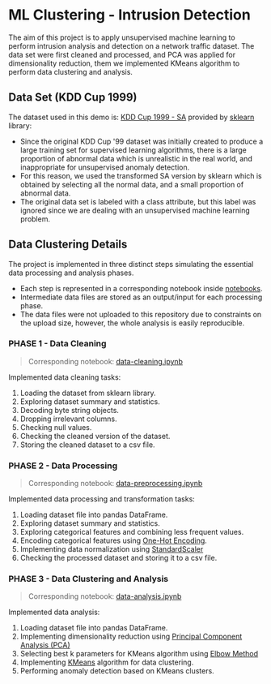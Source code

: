 # ML Clustering - Intrusion Detection
The aim of this project is to apply unsupervised machine learning to perform intrusion analysis and detection on a network traffic dataset. The data set were first cleaned and processed, and PCA was applied for dimensionality reduction, them we implemented KMeans algorithm to perform data clustering and analysis.

## Data Set (KDD Cup 1999)
The dataset used in this demo is: [KDD Cup 1999 - SA](https://scikit-learn.org/stable/modules/generated/sklearn.datasets.fetch_kddcup99.html) provided by [sklearn](https://scikit-learn.org/stable/index.html) library: <br/>
- Since the original KDD Cup '99 dataset was initially created to produce a large training set for supervised learning algorithms, there is a large proportion of abnormal data which is unrealistic in the real world, and inappropriate for unsupervised anomaly detection.
- For this reason, we used the transformed SA version by sklearn which is obtained by selecting all the normal data, and a small proportion of abnormal data.
- The original data set is labeled with a class attribute, but this label was ignored since we are dealing with an unsupervised machine learning problem.


## Data Clustering Details
The project is implemented in three distinct steps simulating the essential data processing and analysis phases. <br/>
- Each step is represented in a corresponding notebook inside [notebooks](notebooks).
- Intermediate data files are stored as an output/input for each processing phase.
- The data files were not uploaded to this repository due to constraints on the upload size, however, the whole analysis is easily reproducible.

### PHASE 1 - Data Cleaning
> Corresponding notebook:  [data-cleaning.ipynb](https://github.com/sinanw/ml-clustering-intrusion-detection/blob/main/notebooks/1-data-cleaning.ipynb)

Implemented data cleaning tasks:
1. Loading the dataset from sklearn library.
2. Exploring dataset summary and statistics.
3. Decoding byte string objects.
4. Dropping irrelevant columns.
5. Checking null values.
6. Checking the cleaned version of the dataset.
7. Storing the cleaned dataset to a csv file.

### PHASE 2 - Data Processing
> Corresponding notebook:  [data-preprocessing.ipynb](https://github.com/sinanw/ml-clustering-intrusion-detection/blob/main/notebooks/2-data-preprocessing.ipynb)

Implemented data processing and transformation tasks:
1. Loading dataset file into pandas DataFrame.
2. Exploring dataset summary and statistics.
3. Exploring categorical features and combining less frequent values.
4. Encoding categorical features using [One-Hot Encoding](https://scikit-learn.org/stable/modules/generated/sklearn.preprocessing.OneHotEncoder.html).
5. Implementing data normalization using [StandardScaler](https://scikit-learn.org/stable/modules/generated/sklearn.preprocessing.StandardScaler.html)
6. Checking the processed dataset and storing it to a csv file.

### PHASE 3 - Data Clustering and Analysis
> Corresponding notebook:  [data-analysis.ipynb](https://github.com/sinanw/ml-clustering-intrusion-detection/blob/main/notebooks/3-data-analysis.ipynb)

Implemented data analysis:
1. Loading dataset file into pandas DataFrame.
2. Implementing dimensionality reduction using [Principal Component Analysis (PCA)](https://scikit-learn.org/stable/modules/generated/sklearn.decomposition.PCA.html)
3. Selecting best k parameters for KMeans algorithm using [Elbow Method](https://en.wikipedia.org/wiki/Elbow_method_(clustering))
4. Implementing [KMeans](https://scikit-learn.org/stable/modules/generated/sklearn.cluster.KMeans.html) algorithm for data clustering.
5. Performing anomaly detection based on KMeans clusters.



